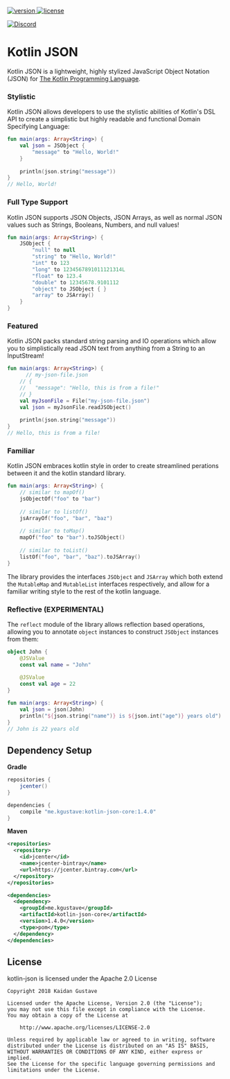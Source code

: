 [version]: https://api.bintray.com/packages/kaidangustave/maven/kotlin-json/images/download.svg
[download]: https://bintray.com/kaidangustave/maven/kotlin-json/_latestVersion
[discord]: https://discord.gg/XCmwxy8
[discord-widget]: https://discordapp.com/api/guilds/301012120613552138/widget.png
[license]: https://img.shields.io/badge/License-Apache%202.0-lightgrey.svg
[ ![version][] ][download]
[ ![license][] ](https://github.com/TheMonitorLizard/kotlin-json/tree/master/LICENSE)

[ ![Discord][discord-widget] ][discord]

# Kotlin JSON

Kotlin JSON is a lightweight, highly stylized JavaScript Object Notation (JSON)
for [The Kotlin Programming Language](https://kotlinlang.org/).

### Stylistic

Kotlin JSON allows developers to use the stylistic abilities of Kotlin's DSL API
to create a simplistic but highly readable and functional Domain Specifying
Language:

```kotlin
fun main(args: Array<String>) {
    val json = JSObject {
        "message" to "Hello, World!"
    }
    
    println(json.string("message"))
}
// Hello, World!
```

### Full Type Support

Kotlin JSON supports JSON Objects, JSON Arrays, as well as normal JSON values such 
as Strings, Booleans, Numbers, and null values!

```kotlin
fun main(args: Array<String>) {
    JSObject {
        "null" to null
        "string" to "Hello, World!"
        "int" to 123
        "long" to 1234567891011121314L
        "float" to 123.4
        "double" to 12345678.9101112
        "object" to JSObject { }
        "array" to JSArray()
    }
}
```

### Featured

Kotlin JSON packs standard string parsing and IO operations which allow you to
simplistically read JSON text from anything from a String to an InputStream!

```kotlin
fun main(args: Array<String>) {
      // my-json-file.json
    // {
    //   "message": "Hello, this is from a file!"
    // }
    val myJsonFile = File("my-json-file.json")
    val json = myJsonFile.readJSObject()
    
    println(json.string("message"))
}
// Hello, this is from a file!
```

### Familiar

Kotlin JSON embraces kotlin style in order to create streamlined perations
between it and the kotlin standard library.

```kotlin
fun main(args: Array<String>) {
    // similar to mapOf()
    jsObjectOf("foo" to "bar")
    
    // similar to listOf()
    jsArrayOf("foo", "bar", "baz")
    
    // similar to toMap()
    mapOf("foo" to "bar").toJSObject()
    
    // similar to toList()
    listOf("foo", "bar", "baz").toJSArray()
}
```

The library provides the interfaces `JSObject` and `JSArray` which both extend the
`MutableMap` and `MutableList` interfaces respectively, and allow for a familiar
writing style to the rest of the kotlin language.

### Reflective (EXPERIMENTAL)

The `reflect` module of the library allows reflection based operations, allowing
you to annotate `object` instances to construct `JSObject` instances from them:

```kotlin
object John {
    @JSValue
    const val name = "John"
    
    @JSValue
    const val age = 22
}

fun main(args: Array<String>) {
    val json = json(John)
    println("${json.string("name")} is ${json.int("age")} years old")
}
// John is 22 years old
```

## Dependency Setup
**Gradle**
```groovy
repositories {
    jcenter()
}

dependencies {
    compile "me.kgustave:kotlin-json-core:1.4.0"
}
```

**Maven**
```xml
<repositories>
  <repository>
    <id>jcenter</id>
    <name>jcenter-bintray</name>
    <url>https://jcenter.bintray.com</url>
  </repository>
</repositories>
```

```xml
<dependencies>
  <dependency>
    <groupId>me.kgustave</groupId>
    <artifactId>kotlin-json-core</artifactId>
    <version>1.4.0</version>
    <type>pom</type>
  </dependency>
</dependencies>
```

## License

kotlin-json is licensed under the Apache 2.0 License

```
Copyright 2018 Kaidan Gustave

Licensed under the Apache License, Version 2.0 (the "License");
you may not use this file except in compliance with the License.
You may obtain a copy of the License at

    http://www.apache.org/licenses/LICENSE-2.0

Unless required by applicable law or agreed to in writing, software
distributed under the License is distributed on an "AS IS" BASIS,
WITHOUT WARRANTIES OR CONDITIONS OF ANY KIND, either express or implied.
See the License for the specific language governing permissions and
limitations under the License.
```
